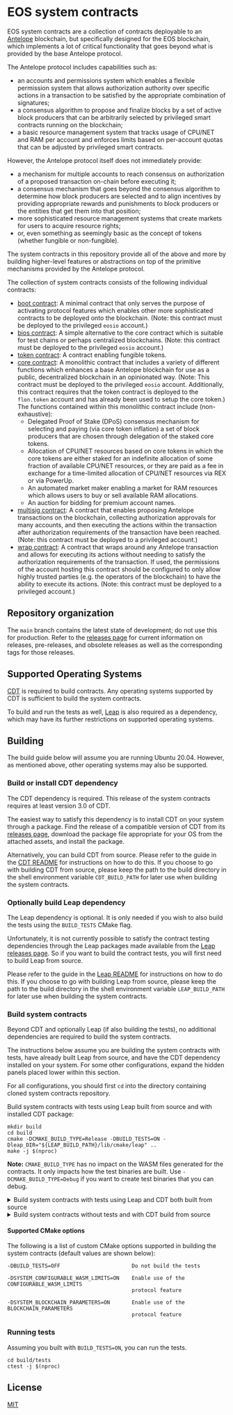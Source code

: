 # EOS system contracts

EOS system contracts are a collection of contracts deployable to an [Antelope](https://github.com/AntelopeIO) blockchain, but specifically designed for the EOS blockchain, which implements a lot of critical functionality that goes beyond what is provided by the base Antelope protocol.

The Antelope protocol includes capabilities such as:
* an accounts and permissions system which enables a flexible permission system that allows authorization authority over specific actions in a transaction to be satisfied by the appropriate combination of signatures;
* a consensus algorithm to propose and finalize blocks by a set of active block producers that can be arbitrarily selected by privileged smart contracts running on the blockchain;
* a basic resource management system that tracks usage of CPU/NET and RAM per account and enforces limits based on per-account quotas that can be adjusted by privileged smart contracts.

However, the Antelope protocol itself does not immediately provide:
* a mechanism for multiple accounts to reach consensus on authorization of a proposed transaction on-chain before executing it;
* a consensus mechanism that goes beyond the consensus algorithm to determine how block producers are selected and to align incentives by providing appropriate rewards and punishments to block producers or the entities that get them into that position;
* more sophisticated resource management systems that create markets for users to acquire resource rights;
* or, even something as seemingly basic as the concept of tokens (whether fungible or non-fungible).

The system contracts in this repository provide all of the above and more by building higher-level features or abstractions on top of the primitive mechanisms provided by the Antelope protocol.

The collection of system contracts consists of the following individual contracts:

* [boot contract](contracts/eosio.boot/include/eosio.boot/eosio.boot.hpp): A minimal contract that only serves the purpose of activating protocol features which enables other more sophisticated contracts to be deployed onto the blockchain. (Note: this contract must be deployed to the privileged `eosio` account.)
* [bios contract](contracts/eosio.bios/include/eosio.bios/eosio.bios.hpp): A simple alternative to the core contract which is suitable for test chains or perhaps centralized blockchains. (Note: this contract must be deployed to the privileged `eosio` account.)
* [token contract](contracts/flon.token/include/flon.token/flon.token.hpp): A contract enabling fungible tokens.
* [core contract](contracts/flon.system/include/flon.system/flon.system.hpp): A monolithic contract that includes a variety of different functions which enhances a base Antelope blockchain for use as a public, decentralized blockchain in an opinionated way. (Note: This contract must be deployed to the privileged `eosio` account. Additionally, this contract requires that the token contract is deployed to the `flon.token` account and has already been used to setup the core token.) The functions contained within this monolithic contract include (non-exhaustive):
   + Delegated Proof of Stake (DPoS) consensus mechanism for selecting and paying (via core token inflation) a set of block producers that are chosen through delegation of the staked core tokens.
   + Allocation of CPU/NET resources based on core tokens in which the core tokens are either staked for an indefinite allocation of some fraction of available CPU/NET resources, or they are paid as a fee in exchange for a time-limited allocation of CPU/NET resources via REX or via PowerUp.
   + An automated market maker enabling a market for RAM resources which allows users to buy or sell available RAM allocations.
   + An auction for bidding for premium account names.
* [multisig contract](contracts/eosio.msig/include/eosio.msig/eosio.msig.hpp): A contract that enables proposing Antelope transactions on the blockchain, collecting authorization approvals for many accounts, and then executing the actions within the transaction after authorization requirements of the transaction have been reached. (Note: this contract must be deployed to a privileged account.)
* [wrap contract](contracts/eosio.wrap/include/eosio.wrap/eosio.wrap.hpp): A contract that wraps around any Antelope transaction and allows for executing its actions without needing to satisfy the authorization requirements of the transaction. If used, the permissions of the account hosting this contract should be configured to only allow highly trusted parties (e.g. the operators of the blockchain) to have the ability to execute its actions. (Note: this contract must be deployed to a privileged account.)

## Repository organization

The `main` branch contains the latest state of development; do not use this for production. Refer to the [releases page](https://github.com/eosnetworkfoundation/eos-system-contracts/releases) for current information on releases, pre-releases, and obsolete releases as well as the corresponding tags for those releases.
## Supported Operating Systems

[CDT](https://github.com/AntelopeIO/cdt) is required to build contracts. Any operating systems supported by CDT is sufficient to build the system contracts.

To build and run the tests as well, [Leap](https://github.com/AntelopeIO/leap) is also required as a dependency, which may have its further restrictions on supported operating systems.
## Building

The build guide below will assume you are running Ubuntu 20.04. However, as mentioned above, other operating systems may also be supported.

### Build or install CDT dependency

The CDT dependency is required. This release of the system contracts requires at least version 3.0 of CDT.

The easiest way to satisfy this dependency is to install CDT on your system through a package. Find the release of a compatible version of CDT from its [releases page](https://github.com/AntelopeIO/cdt/releases), download the package file appropriate for your OS from the attached assets, and install the package.

Alternatively, you can build CDT from source. Please refer to the guide in the [CDT README](https://github.com/AntelopeIO/cdt#building-from-source) for instructions on how to do this. If you choose to go with building CDT from source, please keep the path to the build directory in the shell environment variable `CDT_BUILD_PATH` for later use when building the system contracts.

### Optionally build Leap dependency

The Leap dependency is optional. It is only needed if you wish to also build the tests using the `BUILD_TESTS` CMake flag.

Unfortunately, it is not currently possible to satisfy the contract testing dependencies through the Leap packages made available from the [Leap releases page](https://github.com/AntelopeIO/leap/releases). So if you want to build the contract tests, you will first need to build Leap from source.

Please refer to the guide in the [Leap README](https://github.com/AntelopeIO/leap#building-from-source) for instructions on how to do this. If you choose to go with building Leap from source, please keep the path to the build directory in the shell environment variable `LEAP_BUILD_PATH` for later use when building the system contracts.

### Build system contracts

Beyond CDT and optionally Leap (if also building the tests), no additional dependencies are required to build the system contracts.

The instructions below assume you are building the system contracts with tests, have already built Leap from source, and have the CDT dependency installed on your system. For some other configurations, expand the hidden panels placed lower within this section.

For all configurations, you should first `cd` into the directory containing cloned system contracts repository.

Build system contracts with tests using Leap built from source and with installed CDT package:

```
mkdir build
cd build
cmake -DCMAKE_BUILD_TYPE=Release -DBUILD_TESTS=ON -Dleap_DIR="${LEAP_BUILD_PATH}/lib/cmake/leap" ..
make -j $(nproc)
```

**Note:** `CMAKE_BUILD_TYPE` has no impact on the WASM files generated for the contracts. It only impacts how the test binaries are built. Use `-DCMAKE_BUILD_TYPE=Debug` if you want to create test binaries that you can debug.

<details>
<summary>Build system contracts with tests using Leap and CDT both built from source</summary>

```
mkdir build
cd build
cmake -DCMAKE_BUILD_TYPE=Release -DBUILD_TESTS=ON -Dcdt_DIR="${CDT_BUILD_PATH}/lib/cmake/cdt" -Dleap_DIR="${LEAP_BUILD_PATH}/lib/cmake/leap" ..
make -j $(nproc)
```
</details>

<details>
<summary>Build system contracts without tests and with CDT build from source</summary>

```
mkdir build
cd build
cmake -DCMAKE_BUILD_TYPE=Release -DBUILD_TESTS=OFF -Dcdt_DIR="${CDT_BUILD_PATH}/lib/cmake/cdt" ..
make -j $(nproc)
```

</details>

#### Supported CMake options

The following is a list of custom CMake options supported in building the system contracts (default values are shown below):

```
-DBUILD_TESTS=OFF                       Do not build the tests

-DSYSTEM_CONFIGURABLE_WASM_LIMITS=ON    Enable use of the CONFIGURABLE_WASM_LIMITS
                                        protocol feature

-DSYSTEM_BLOCKCHAIN_PARAMETERS=ON       Enable use of the BLOCKCHAIN_PARAMETERS
                                        protocol feature
```

### Running tests

Assuming you built with `BUILD_TESTS=ON`, you can run the tests.

```
cd build/tests
ctest -j $(nproc)
```

## License

[MIT](LICENSE)